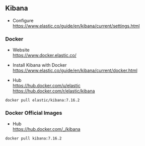 
## Kibana

- Configure  
  https://www.elastic.co/guide/en/kibana/current/settings.html

### Docker

- Website  
  https://www.docker.elastic.co/

- Install Kibana with Docker  
  https://www.elastic.co/guide/en/kibana/current/docker.html

- Hub  
  https://hub.docker.com/u/elastic  
  https://hub.docker.com/r/elastic/kibana
```shell
docker pull elastic/kibana:7.16.2
```

### Docker Official Images

- Hub  
  https://hub.docker.com/_/kibana
```shell
docker pull kibana:7.16.2
```